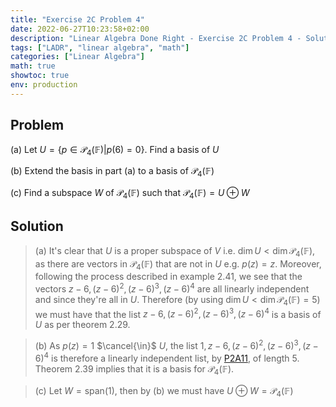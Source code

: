 ```yaml
---
title: "Exercise 2C Problem 4"
date: 2022-06-27T10:23:58+02:00
description: "Linear Algebra Done Right - Exercise 2C Problem 4 - Solution"
tags: ["LADR", "linear algebra", "math"]
categories: ["Linear Algebra"]
math: true
showtoc: true
env: production
---
```


## Problem
(a) Let $U = \lbrace p \in \mathcal{P}_4(\mathbb{F}) | p(6) = 0 \rbrace$. Find a basis of $U$

(b) Extend the basis in part (a) to a basis of $\mathcal{P}_4(\mathbb{F})$

(c) Find a subspace $W$ of $\mathcal{P}_4(\mathbb{F})$ such that $\mathcal{P}_4(\mathbb{F}) = U \oplus W$

## Solution
> (a) It's clear that $U$ is a proper subspace of $V$ i.e. $\dim U < \dim \mathcal{P}_4(\mathbb{F})$, as there are vectors in $\mathcal{P}_4(\mathbb{F})$ that are not in $U$ e.g. $p(z) = z$. 
Moreover, following the process described in example 2.41, we see that the vectors $z-6,(z - 6)^2, (z - 6)^3, (z - 6)^4$ are all linearly independent and since they're all in $U$. Therefore (by using $\dim U < \dim \mathcal{P}_4(\mathbb{F}) = 5$) we must have that the list $z-6,(z - 6)^2, (z - 6)^3, (z - 6)^4$ is a basis of $U$ as per theorem 2.29.

> (b) As $p(z) = 1$ $\cancel{\in}$ $U$, the list  $1,z-6,(z - 6)^2, (z - 6)^3, (z - 6)^4$ is therefore a linearly independent list, by [P2A11](https://dragonoverlord3000.github.io/posts/linear_algebra/ladr/chapter2/exercise-2a-problem-11/), of length 5. Theorem 2.39 implies that it is a basis for $\mathcal{P}_4(\mathbb{F})$.

> (c) Let $W = \textrm{span}(1)$, then by (b) we must have $U \oplus W = \mathcal{P}_4(\mathbb{F})$















